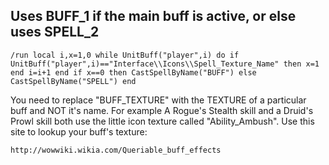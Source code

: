 ## Uses BUFF_1 if the main buff is active, or else uses SPELL_2
```
/run local i,x=1,0 while UnitBuff("player",i) do if UnitBuff("player",i)=="Interface\\Icons\\Spell_Texture_Name" then x=1 end i=i+1 end if x==0 then CastSpellByName("BUFF") else CastSpellByName("SPELL") end
```
You need to replace "BUFF_TEXTURE" with the TEXTURE of a particular buff and NOT it's name. For example A Rogue's Stealth skill and a Druid's Prowl skill both use the little icon texture called "Ability_Ambush".
Use this site to lookup your buff's texture:
```
http://wowwiki.wikia.com/Queriable_buff_effects
```